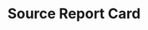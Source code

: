 ---
# -------------------------- #
#        CONTENT TYPE        #
# -------------------------- #

product-type: "connect"
content-type: "api-structure"
key: "report-card-object--source"

title: "Source Report Card"
description: "{{ api.data-structures.report-cards.source.description }}"


# -------------------------- #
#      OBJECT ATTRIBUTES     #
# -------------------------- #

object-attributes:
  - name: "current_step"
    type: "integer"
    description: "The index (in the `steps` array) of the current step needed to configure the data source."

  - name: "steps"
    type: "array"
    description: "A sequential list of [Connection Step objects]({{ api.data-structures.connection-steps.section }}) required to complete configuration for the connection type."

  - name: "type"
    type: "string"
    description: "The connection type. Ex: `platform.mysql` or `platform.hubspot`"


# -------------------------- #
#          EXAMPLES          #
# -------------------------- #

examples:
  - type: "Database source"
    code: |
      {
        "type": "platform.mysql",
        "current_step": 1,
        "steps": [
          {
            "type": "form",
            "properties": [
              {
                "name": "image_version",
                "is_required": true,
                "provided": false,
                "is_credential": false,
                "system_provided": true,
                "tap_mutable": false,
                "json_schema": null
              },
              {
                "name": "frequency_in_minutes",
                "is_required": true,
                "provided": false,
                "is_credential": false,
                "system_provided": false,
                "tap_mutable": false,
                "json_schema": {
                  "type": "string",
                  "pattern": "^1$|^30$|^60$|^360$|^720$|^1440$"
                }
              },
              {
                "name": "anchor_time",
                "is_required": false,
                "provided": false,
                "is_credential": false,
                "system_provided": false,
                "tap_mutable": false,
                "json_schema": {
                  "type": "string",
                  "format": "date-time"
                }
              },
              {
                "name": "database",
                "is_required": false,
                "provided": false,
                "is_credential": false,
                "system_provided": false,
                "tap_mutable": false,
                "json_schema": {
                  "type": "string"
                }
              },
              {
                "name": "filter_dbs",
                "is_required": false,
                "provided": false,
                "is_credential": false,
                "system_provided": false,
                "tap_mutable": false,
                "json_schema": {
                  "type": "string"
                }
              },
              {
                "name": "host",
                "is_required": true,
                "provided": false,
                "is_credential": false,
                "system_provided": false,
                "tap_mutable": false,
                "json_schema": {
                  "type": "string",
                  "format": "uri"
                }
              },
              {
                "name": "password",
                "is_required": true,
                "provided": false,
                "is_credential": true,
                "system_provided": false,
                "tap_mutable": false,
                "json_schema": {
                  "type": "string"
                }
              },
              {
                "name": "port",
                "is_required": true,
                "provided": false,
                "is_credential": false,
                "system_provided": false,
                "tap_mutable": false,
                "json_schema": {
                  "type": "string",
                  "pattern": "^\\d+"
                }
              },
              {
                "name": "server_id",
                "is_required": false,
                "provided": false,
                "is_credential": false,
                "system_provided": false,
                "tap_mutable": false,
                "json_schema": {
                  "type": "string",
                  "pattern": "^\\d+$"
                }
              },
              {
                "name": "ssh",
                "is_required": false,
                "provided": false,
                "is_credential": false,
                "system_provided": false,
                "tap_mutable": false,
                "json_schema": {
                  "type": "string",
                  "pattern": "^(true|false)"
                }
              },
              {
                "name": "ssh_host",
                "is_required": false,
                "provided": false,
                "is_credential": false,
                "system_provided": false,
                "tap_mutable": false,
                "json_schema": {
                  "type": "string",
                  "format": "uri"
                }
              },
              {
                "name": "ssh_port",
                "is_required": false,
                "provided": false,
                "is_credential": false,
                "system_provided": false,
                "tap_mutable": false,
                "json_schema": {
                  "type": "string",
                  "pattern": "^\\d+"
                }
              },
              {
                "name": "ssh_user",
                "is_required": false,
                "provided": false,
                "is_credential": false,
                "system_provided": false,
                "tap_mutable": false,
                "json_schema": {
                  "type": "string"
                }
              },
              {
                "name": "ssl",
                "is_required": false,
                "provided": false,
                "is_credential": false,
                "system_provided": false,
                "tap_mutable": false,
                "json_schema": {
                  "type": "string",
                  "pattern": "^(true|false)"
                }
              },
              {
                "name": "user",
                "is_required": true,
                "provided": false,
                "is_credential": false,
                "system_provided": false,
                "tap_mutable": false,
                "json_schema": {
                  "type": "string"
                }
              },
              {
                "name": "use_log_based_replication",
                "is_required": false,
                "provided": false,
                "is_credential": false,
                "system_provided": false,
                "tap_mutable": false,
                "json_schema": {
                  "type": "string",
                  "pattern": "^(true|false)$"
                }
              }
            ]
          },
          {
            "type": "discover_schema",
            "properties": []
          },
          {
            "type": "field_selection",
            "properties": []
          },
          {
            "type": "fully_configured",
            "properties": []
          }
        ]
      }


  - type: "SaaS source"
    code: |
      {
         "report_card":{
            "type":"platform.hubspot",
            "current_step":2,
            "steps":[
               {
                  "type":"form",
                  "properties":[
                     {
                        "name":"image_version",
                        "is_required":true,
                        "provided":true,
                        "is_credential":false,
                        "system_provided":true,
                        "json_schema":null
                     },
                     {
                        "name":"frequency_in_minutes",
                        "is_required":true,
                        "provided":true,
                        "is_credential":false,
                        "system_provided":false,
                        "json_schema":{
                           "type":"string",
                           "pattern":"^\\d+$"
                        }
                     },
                     {
                        "name":"start_date",
                        "is_required":true,
                        "provided":true,
                        "is_credential":false,
                        "system_provided":false,
                        "json_schema":{
                           "type":"string",
                           "pattern":"^\\d{4}-\\d{2}-\\d{2}T00:00:00Z$"
                        }
                     }
                  ]
               },
               {
                  "type":"oauth",
                  "properties":[
                     {
                        "name":"client_id",
                        "is_required":true,
                        "provided":false,
                        "is_credential":true,
                        "system_provided":true,
                        "json_schema":{
                           "type":"string"
                        }
                     },
                     {
                        "name":"client_secret",
                        "is_required":true,
                        "provided":false,
                        "is_credential":true,
                        "system_provided":true,
                        "json_schema":{
                           "type":"string"
                        }
                     },
                     {
                        "name":"redirect_uri",
                        "is_required":true,
                        "provided":false,
                        "is_credential":true,
                        "system_provided":true,
                        "json_schema":{
                           "type":"string",
                           "format":"uri"
                        }
                     },
                     {
                        "name":"refresh_token",
                        "is_required":true,
                        "provided":false,
                        "is_credential":true,
                        "system_provided":true,
                        "json_schema":{
                           "type":"string"
                        }
                     }
                  ]
               },
               {
                  "type":"discover_schema",
                  "properties":[

                  ]
               },
               {
                  "type":"field_selection",
                  "properties":[

                  ]
               },
               {
                  "type":"fully_configured",
                  "properties":[

                  ]
               }
            ]
         }
      }
---